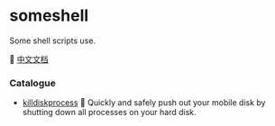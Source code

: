 # someshell
Some shell scripts use.

👀 [中文文档](https://github.com/Kori000/someshell/blob/main/README.zh.md)
### Catalogue
+ [killdiskprocess](https://github.com/Kori000/someshell/tree/main/killdiskprocess) 🤨 
Quickly and safely push out your mobile disk by shutting down all processes on your hard disk.
